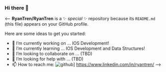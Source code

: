 ### Hi there 👋

<--
**RyanTren/RyanTren** is a ✨ _special_ ✨ repository because its `README.md` (this file) appears on your GitHub profile.

Here are some ideas to get you started:

- 🔭 I’m currently working on ... IOS Development!
- 🌱 I’m currently learning ... IOS Development and Data Structures!
- 👯 I’m looking to collaborate on ... (TBD)
- 🤔 I’m looking for help with ... (TBD)
- 📫 How to reach me: ![github](https://img.shields.io/badge/GitHub-000000?style=for-the-badge&logo=GitHub&logoColor=white)] https://www.linkedin.com/in/ryantren/
-->

